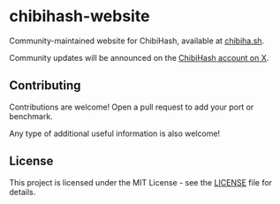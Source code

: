 # chibihash-website

Community-maintained website for ChibiHash, available at [chibiha.sh](https://chibiha.sh).

Community updates will be announced on the [ChibiHash account on X](https://x.com/chibihash).

## Contributing

Contributions are welcome! Open a pull request to add your port or benchmark.

Any type of additional useful information is also welcome!

## License

This project is licensed under the MIT License - see the [LICENSE](LICENSE) file for details.
